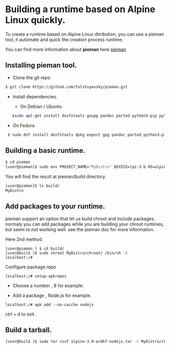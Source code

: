 # Building a runtime based on Alpine Linux quickly.

To create a runtime based on Alpine Linux ditribution, you can use  a pieman tool, it automate and quick the creation process runtime.

You can find more information about **pieman** here [pieman](https://github.com/tolstoyevsky/pieman)

## Installing  pieman tool.

  - Clone the git repo 

```bash
$ git clone https://github.com/tolstoyevsky/pieman.git
```

 - Install dependencies.

   * On Debian / Ubuntu

```bash 
   $sudo apt-get install dosfstools gnupg pandoc parted python3-pip python3-setuptools python3-yaml qemu-user-static rsync uuid-runtime wget whois
```


   * On Fedora 

```bash 
 $ sudo dnf install dosfstools dpkg expect gpg pandoc parted python3-pip python3-PyYAML python3-setuptools qemu-user-static rsync wget
```

## Building a basic runtime.

```bash
$ cd pieman
[user@pieman]$ sudo env PROJECT_NAME="MyDistro" DEVICE=rpi-3-b OS=alpine-3.9-armhf CREATE_ONLY_CHROOT=true ./pieman.sh
```

You will find the result at pieman/build directory.

```bash
[user@pieman]$ ls build/
MyDistro
```

## Add packages to your runtime.

pieman support an option that let us build chroot and include packages.
normaly you can add packages while you are building your chroot runtimes, but seem to not working well.
see the pieman doc for more information.

Here 2nd method.

```
[user@pieman ] $ cd build/
[user@build ]$ sudo chroot MyDistro/chroot/ /bin/sh -l
localhost:/#
```

Configure package repo

```
localhost:/# setup-apkrepos
```
 - Choose a number , 8 for example.

 - Add a package , Node.js for example.

```
localhost:/# apk add --no-cacche nodejs
```

ctrl + d to exit .


## Build a tarball.

```bash
[user@build ]$ sudo tar cvvf alpine-3.9-armhf-nodejs.tar -C MyDistro/chroot/ .
```

